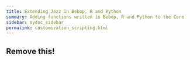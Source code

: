 ```yaml
---
title: Extending Jazz in Bebop, R and Python
summary: Adding functions written in Bebop, R and Python to the Core
sidebar: mydoc_sidebar
permalink: customization_scripting.html
---
```


## Remove this!
